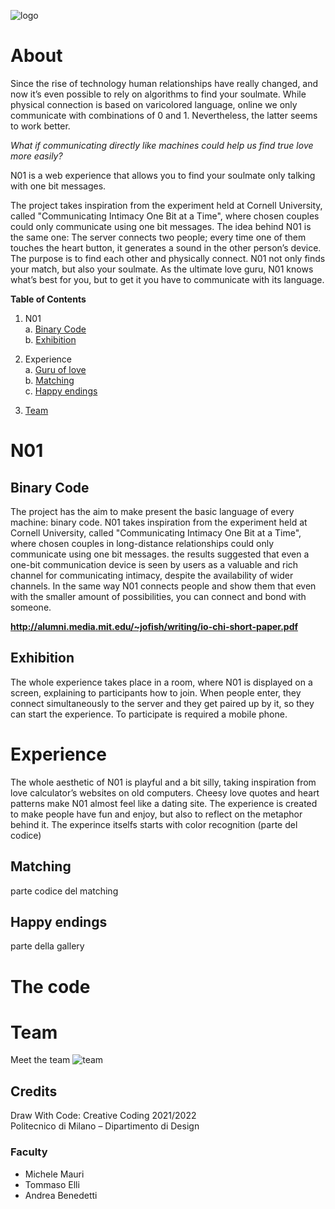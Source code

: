 ![logo](images)

# About


Since the rise of technology human relationships have really changed, and now it’s even possible to rely on algorithms to find  your soulmate. While physical connection is based on varicolored language, online we only communicate with combinations of 0 and 1. Nevertheless, the latter seems to work better.

_What if communicating directly like machines could help us find true love more easily?_

N01 is a web experience that allows you to find your soulmate only talking with one bit messages.

The project takes inspiration from the experiment held at Cornell University, called "Communicating Intimacy One Bit at a Time", where chosen couples could only communicate using one bit messages. The idea behind N01 is the same one: The server connects two people; every time one of them touches the heart button, it generates a sound in the other person’s device. The purpose is to find each other and physically connect. N01 not only finds your match, but also your soulmate. As the ultimate love guru, N01 knows what’s best for you, but to get it you have to communicate with its language. 

**Table of Contents**

1. N01<br>
   a. [Binary Code](#binarycode)<br>
   b. [Exhibition](#exhibition)<br>
2. Experience<br>
   a. [Guru of love](#guru-of-love)<br>
   b. [Matching](#matchings)<br>
   c. [Happy endings](#happy-endings)<br>

3. [Team](#team)<br>

# N01

## Binary Code

The project has the aim to make present the basic language of every machine: binary code. N01 takes inspiration from the experiment held at Cornell University, called "Communicating Intimacy One Bit at a Time", where chosen couples in long-distance relationships could only communicate using one bit messages. the results suggested  that even a one-bit communication device is seen by users as a valuable and rich channel for communicating intimacy, despite the availability of wider channels.
In the same way N01 connects people and show them that even with the smaller amount of possibilities, you can connect and bond with someone. 

**http://alumni.media.mit.edu/~jofish/writing/io-chi-short-paper.pdf**

## Exhibition

The whole experience takes place in a room, where N01 is displayed on a screen, explaining to participants how to join. When people enter, they connect simultaneously to the server and they get paired up by it, so they can start the experience. To participate is required a mobile phone. 


# Experience
The whole aesthetic of N01 is playful and a bit silly, taking inspiration from love calculator’s websites on old computers.
Cheesy love quotes and heart patterns make N01 almost feel like a dating site. The experience is created to make people have fun and enjoy, but also to reflect on the metaphor behind it. 
The experince itselfs starts with color recognition (parte del codice) 

## Matching
parte codice del matching 
## Happy endings
parte della gallery
# The code

##

# Team

Meet the team 
![team](images/team.png)

## Credits

Draw With Code: Creative Coding 2021/2022 <br>
Politecnico di Milano – Dipartimento di Design

### Faculty

- Michele Mauri
- Tommaso Elli
- Andrea Benedetti


